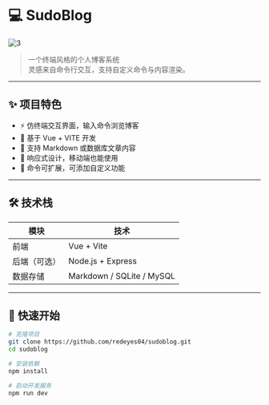 # 💻 SudoBlog

![3](https://github.com/user-attachments/assets/9e02ffad-9a51-41ab-82d5-116c8a203f2e)

> 一个终端风格的个人博客系统  
> 灵感来自命令行交互，支持自定义命令与内容渲染。



---

## ✨ 项目特色

- ⚡ 仿终端交互界面，输入命令浏览博客
- 🧩 基于 Vue + VITE 开发
- 📝 支持 Markdown 或数据库文章内容
- 🎯 响应式设计，移动端也能使用
- 🔧 命令可扩展，可添加自定义功能

---

## 🛠️ 技术栈

| 模块 | 技术 |
|------|------|
| 前端 | Vue + Vite |
| 后端（可选） | Node.js + Express |
| 数据存储 | Markdown / SQLite / MySQL |

---

## 🚀 快速开始

```bash
# 克隆项目
git clone https://github.com/redeyes04/sudoblog.git
cd sudoblog

# 安装依赖
npm install

# 启动开发服务
npm run dev
